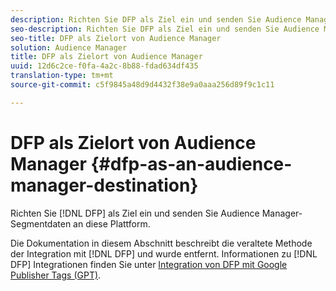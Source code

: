 ```yaml
---
description: Richten Sie DFP als Ziel ein und senden Sie Audience Manager-Segmentdaten an diese Plattform.
seo-description: Richten Sie DFP als Ziel ein und senden Sie Audience Manager-Segmentdaten an diese Plattform.
seo-title: DFP als Zielort von Audience Manager
solution: Audience Manager
title: DFP als Zielort von Audience Manager
uuid: 12d6c2ce-f0fa-4a2c-8b88-fdad634df435
translation-type: tm+mt
source-git-commit: c5f9845a48d9d4432f38e9a0aaa256d89f9c1c11

---
```



# DFP als Zielort von Audience Manager {#dfp-as-an-audience-manager-destination}

Richten Sie [!DNL DFP] als Ziel ein und senden Sie Audience Manager-Segmentdaten an diese Plattform.

Die Dokumentation in diesem Abschnitt beschreibt die veraltete Methode der Integration mit [!DNL DFP] und wurde entfernt. Informationen zu [!DNL DFP] Integrationen finden Sie unter [Integration von DFP mit Google Publisher Tags (GPT)](../integration/gpt-aam-destination/gpt-aam-requirements.md).
